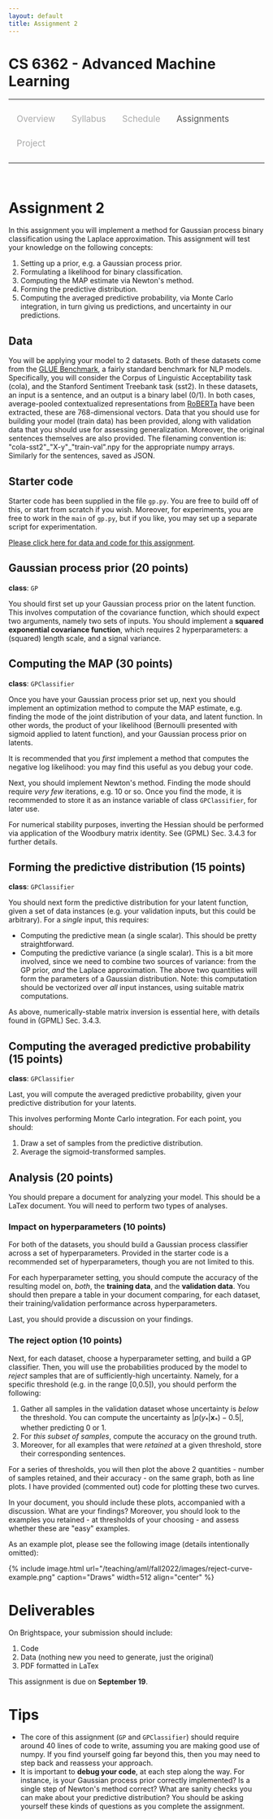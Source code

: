 ```yaml
---
layout: default
title: Assignment 2
---
```


<style>
.topnav {
  overflow: hidden;
  background-color: #fdfdfd;
}

.topnav a {
  float: left;
  color: #aaaaaa;
  text-align: center;
  padding: 14px 16px;
  text-decoration: none;
  font-size: 17px;
}

.topnav a:hover {
  color: #555555;
}

.topnav a.active {
  color: #555555;
}
</style>

<script type="text/x-mathjax-config">
  MathJax.Hub.Config({
    tex2jax: {inlineMath: [["$","$"],["\\(","\\)"]]}
  });
</script>
<script type="text/javascript" src="https://cdnjs.cloudflare.com/ajax/libs/mathjax/2.7.0/MathJax.js?config=TeX-AMS_CHTML"></script>

# CS 6362 - Advanced Machine Learning

---

<div class='topnav'>
  <a href="/teaching/aml/fall2022">Overview</a>
  <a href="/teaching/aml/fall2022/syllabus">Syllabus</a>
  <a href="/teaching/aml/fall2022/schedule">Schedule</a>
  <a class='active' href="/teaching/aml/fall2022/assignments">Assignments</a>
  <a href="/teaching/aml/fall2022/project">Project</a>
</div>

---

<br>

# Assignment 2

In this assignment you will implement a method for Gaussian process binary classification using the Laplace approximation. This assignment will test your knowledge on the following concepts:
1. Setting up a prior, e.g. a Gaussian process prior.
2. Formulating a likelihood for binary classification.
3. Computing the MAP estimate via Newton's method.
4. Forming the predictive distribution.
5. Computing the averaged predictive probability, via Monte Carlo integration, in turn giving us predictions, and uncertainty in our predictions.

## Data

You will be applying your model to 2 datasets. Both of these datasets come from the [GLUE Benchmark](https://gluebenchmark.com/), a fairly standard benchmark for NLP models. Specifically, you will consider the Corpus of Linguistic Acceptability task (cola), and the Stanford Sentiment Treebank task (sst2). In these datasets, an input is a sentence, and an output is a binary label (0/1). In both cases, average-pooled contextualized representations from [RoBERTa](https://www.cs.princeton.edu/~danqic/papers/roberta_paper.pdf) have been extracted, these are 768-dimensional vectors. Data that you should use for building your model (train data) has been provided, along with validation data that you should use for assessing generalization. Moreover, the original sentences themselves are also provided. The filenaming convention is: "cola-sst2"\_"X-y"\_"train-val".npy for the appropriate numpy arrays. Similarly for the sentences, saved as JSON.

## Starter code

Starter code has been supplied in the file `gp.py`. You are free to build off of this, or start from scratch if you wish. Moreover, for experiments, you are free to work in the `main` of `gp.py`, but if you like, you may set up a separate script for experimentation.

[Please click here for data and code for this assignment](https://vanderbilt.box.com/s/o5lc87koimku31yx2l0tac1pcls5h1py).

## Gaussian process prior (20 points)

**class**: `GP`

You should first set up your Gaussian process prior on the latent function. This involves computation of the covariance function, which should expect two arguments, namely two sets of inputs. You should implement a **squared exponential covariance function**, which requires 2 hyperparameters: a (squared) length scale, and a signal variance.

## Computing the MAP (30 points)

**class**: `GPClassifier`

Once you have your Gaussian process prior set up, next you should implement an optimization method to compute the MAP estimate, e.g. finding the mode of the joint distribution of your data, and latent function. In other words, the product of your likelihood (Bernoulli presented with sigmoid applied to latent function), and your Gaussian process prior on latents.

It is recommended that you _first_ implement a method that computes the negative log likelihood: you may find this useful as you debug your code.

Next, you should implement Newton's method. Finding the mode should require _very few_ iterations, e.g. 10 or so. Once you find the mode, it is recommended to store it as an instance variable of class `GPClassifier`, for later use.

For numerical stability purposes, inverting the Hessian should be performed via application of the Woodbury matrix identity. See (GPML) Sec. 3.4.3 for further details.

## Forming the predictive distribution (15 points)

**class**: `GPClassifier`

You should next form the predictive distribution for your latent function, given a set of data instances (e.g. your validation inputs, but this could be arbitrary). For a _single_ input, this requires:
* Computing the predictive mean (a single scalar). This should be pretty straightforward.
* Computing the predictive variance (a single scalar). This is a bit more involved, since we need to combine two sources of variance: from the GP prior, _and_ the Laplace approximation.
The above two quantities will form the parameters of a Gaussian distribution. Note: this computation should be vectorized over _all_ input instances, using suitable matrix computations.

As above, numerically-stable matrix inversion is essential here, with details found in (GPML) Sec. 3.4.3.

## Computing the averaged predictive probability (15 points)

**class**: `GPClassifier`

Last, you will compute the averaged predictive probability, given your predictive distribution for your latents.

This involves performing Monte Carlo integration. For each point, you should:
1. Draw a set of samples from the predictive distribution.
2. Average the sigmoid-transformed samples.

## Analysis (20 points)

You should prepare a document for analyzing your model. This should be a LaTex document. You will need to perform two types of analyses.

### Impact on hyperparameters (10 points)

For both of the datasets, you should build a Gaussian process classifier across a set of hyperparameters. Provided in the starter code is a recommended set of hyperparameters, though you are not limited to this.

For each hyperparameter setting, you should compute the accuracy of the resulting model on, _both_, the **training data**, and the **validation data**. You should then prepare a table in your document comparing, for each dataset, their training/validation performance across hyperparameters.

Last, you should provide a discussion on your findings.

### The reject option (10 points)

Next, for each dataset, choose a hyperparameter setting, and build a GP classifier. Then, you will use the probabilities produced by the model to _reject_ samples that are of sufficiently-high uncertainty. Namely, for a specific threshold (e.g. in the range [0,0.5]), you should perform the following:

1. Gather all samples in the validation dataset whose uncertainty is _below_ the threshold. You can compute the uncertainty as $|p(y_* | \mathbf{x}_*) - 0.5|$, whether predicting 0 or 1.
2. For _this subset of samples_, compute the accuracy on the ground truth.
3. Moreover, for all examples that were _retained_ at a given threshold, store their corresponding sentences.

For a series of thresholds, you will then plot the above 2 quantities - number of samples retained, and their accuracy - on the same graph, both as line plots. I have provided (commented out) code for plotting these two curves.

In your document, you should include these plots, accompanied with a discussion. What are your findings? Moreover, you should look to the examples you retained - at thresholds of your choosing - and assess whether these are "easy" examples.

As an example plot, please see the following image (details intentionally omitted):

{% include image.html url="/teaching/aml/fall2022/images/reject-curve-example.png" caption="Draws" width=512 align="center" %}

# Deliverables

On Brightspace, your submission should include:
1. Code
2. Data (nothing new you need to generate, just the original)
3. PDF formatted in LaTex

This assignment is due on **September 19**.

# Tips

* The core of this assignment (`GP` and `GPClassifier`) should require around 40 lines of code to write, assuming you are making good use of numpy. If you find yourself going far beyond this, then you may need to step back and reassess your approach.
* It is important to **debug your code**, at each step along the way. For instance, is your Gaussian process prior correctly implemented? Is a single step of Newton's method correct? What are sanity checks you can make about your predictive distribution? You should be asking yourself these kinds of questions as you complete the assignment.
